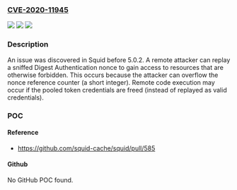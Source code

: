 ### [CVE-2020-11945](https://cve.mitre.org/cgi-bin/cvename.cgi?name=CVE-2020-11945)
![](https://img.shields.io/static/v1?label=Product&message=n%2Fa&color=blue)
![](https://img.shields.io/static/v1?label=Version&message=n%2Fa&color=blue)
![](https://img.shields.io/static/v1?label=Vulnerability&message=n%2Fa&color=brighgreen)

### Description

An issue was discovered in Squid before 5.0.2. A remote attacker can replay a sniffed Digest Authentication nonce to gain access to resources that are otherwise forbidden. This occurs because the attacker can overflow the nonce reference counter (a short integer). Remote code execution may occur if the pooled token credentials are freed (instead of replayed as valid credentials).

### POC

#### Reference
- https://github.com/squid-cache/squid/pull/585

#### Github
No GitHub POC found.

